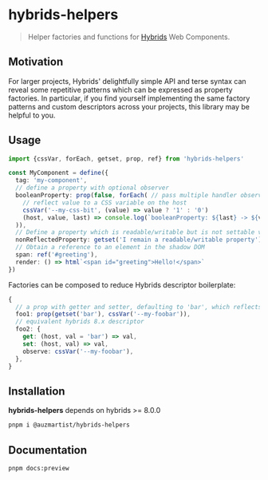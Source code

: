 # hybrids-helpers
> Helper factories and functions for [Hybrids](https://hybrids.js.org/#/) Web Components.

## Motivation
For larger projects, Hybrids' delightfully simple API and terse syntax can reveal some repetitive patterns which can be expressed as property factories.
In particular, if you find yourself implementing the same factory patterns and custom descriptors across your projects, this library may be helpful to you.

## Usage
```ts
import {cssVar, forEach, getset, prop, ref} from 'hybrids-helpers'

const MyComponent = define({
  tag: 'my-component',
  // define a property with optional observer
  booleanProperty: prop(false, forEach( // pass multiple handler observers
    // reflect value to a CSS variable on the host
    cssVar('--my-css-bit', (value) => value ? '1' : '0')
    (host, value, last) => console.log(`booleanProperty: ${last} -> ${value}`)
  )),
  // Define a property which is readable/writable but is not settable via attributes
  nonReflectedProperty: getset('I remain a readable/writable property'),
  // Obtain a reference to an element in the shadow DOM
  span: ref('#greeting'),
  render: () => html`<span id="greeting">Hello!</span>`
})
```

Factories can be composed to reduce Hybrids descriptor boilerplate:

```ts
{
  // a prop with getter and setter, defaulting to 'bar', which reflects it's value to '--my-foobar'
  foo1: prop(getset('bar'), cssVar('--my-foobar')),
  // equivalent hybrids 8.x descriptor
  foo2: {
    get: (host, val = 'bar') => val,
    set: (host, val) => val,
    observe: cssVar('--my-foobar'),
  },
}
```

## Installation
**hybrids-helpers** depends on hybrids >= 8.0.0

```bash
pnpm i @auzmartist/hybrids-helpers
```

## Documentation

```bash
pnpm docs:preview
```
